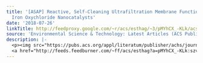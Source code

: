 ```yaml
---
title: '[ASAP] Reactive, Self-Cleaning Ultrafiltration Membrane Functionalized with
  Iron Oxychloride Nanocatalysts'
date: '2018-07-26'
linkTitle: http://feedproxy.google.com/~r/acs/esthag/~3/pMYhCX_-KLk/acs.est.8b01916
source: 'Environmental Science & Technology: Latest Articles (ACS Publications)'
description: |-
  <p><img src="https://pubs.acs.org/appl/literatum/publisher/achs/journals/content/esthag/0/esthag.ahead-of-print/acs.est.8b01916/20180726/images/medium/es-2018-01916h_0007.gif" alt="TOC Graphic"/></p><div><cite>Environmental Science & Technology</cite></div><div>DOI: 10.1021/acs.est.8b01916</div><div class="feedflare">
  <a href="http://feeds.feedburner.com/~ff/acs/esthag?a=pMYhCX_-KLk:szvhf8Q9dDA:yIl2AUoC8zA"><img src="http://feeds.feedburner.com/~ff/acs/esthag?d=yIl2AUoC8zA" border="0"></img></a>
---
```


